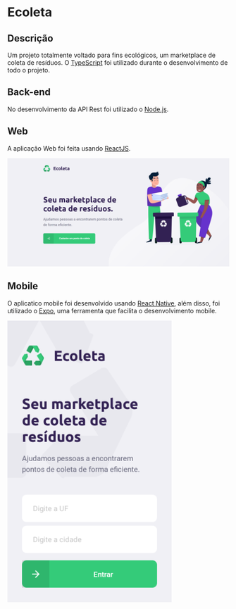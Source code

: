 # Ecoleta

## Descrição

Um projeto totalmente voltado para fins ecológicos, um marketplace de coleta de resíduos. O [TypeScript](https://www.typescriptlang.org/) foi utilizado durante o desenvolvimento de todo o projeto.

## Back-end

No desenvolvimento da API Rest foi utilizado o [Node.js](https://nodejs.org/en/).

## Web

A aplicação Web foi feita usando [ReactJS](https://pt-br.reactjs.org/).

![alt text](img/ecoleta-web.png)

## Mobile

O aplicatico mobile foi desenvolvido usando [React Native](https://reactnative.dev/), além disso, foi utilizado o [Expo](https://expo.io/), uma ferramenta que facilita o desenvolvimento mobile.

![alt text](img/mobile-home.png)
